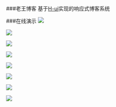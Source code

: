 ###老王博客
基于[H-ui](http://www.h-ui.net/)实现的响应式博客系统

###在线演示
![](http://blog.wfyvv.com/images/blog/20170326235926.png)

![](http://git.oschina.net/uploads/images/2017/0328/231736_d01dfbbf_525204.png)

![](http://blog.wfyvv.com/images/blog/20170327000028.png)

![](http://git.oschina.net/uploads/images/2017/0328/231430_6d60bd77_525204.png)

![](http://git.oschina.net/uploads/images/2017/0328/231456_e194c08f_525204.png)

![](http://git.oschina.net/uploads/images/2017/0328/231602_f65a5ca2_525204.png)

![](http://git.oschina.net/uploads/images/2017/0328/231621_5c9100a7_525204.png)

![](http://git.oschina.net/uploads/images/2017/0328/231518_f7ad228c_525204.png)

